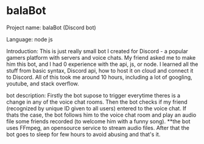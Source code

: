 # balaBot
Project name: balaBot (Discord bot)

Language: node js


Introduction:
This is just really small bot I created for Discord - a popular gamers platform with servers and voice chats.
My friend asked me to make him this bot, and I had 0 experience with the api, js, or node.
I learned all the stuff from basic syntax, Discord api, how to host it on cloud and connect it to Discord.
All of this took me around 10 hours, including a lot of googling, youtube, and stack overflow.

bot description:
Firstly the bot supose to trigger everytime theres is a change in any of the voice chat rooms.
Then the bot checks if my friend (recognized by unique ID given to all users) entered to the voice chat.
If thats the case, the bot follows him to the voice chat room and play an audio file some friends recorded (to welcome him with a funny song).
**the bot uses FFmpeg, an opensource service to stream audio files.
After that the bot goes to sleep for few hours to avoid abusing and that's it. 
